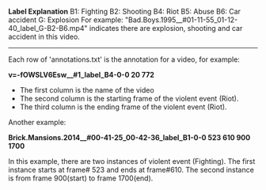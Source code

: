 **Label Explanation**
B1: Fighting
B2: Shooting
B4: Riot
B5: Abuse
B6: Car accident
G: Explosion
For example: "Bad.Boys.1995__#01-11-55_01-12-40_label_G-B2-B6.mp4" indicates there are explosion, shooting and car accident in this video.

---
Each row of 'annotations.txt' is the annotation for a video, for example:

  **v=-fOWSLV6Esw__#1_label_B4-0-0 20 772**

 - The first column is the name of the video
 - The second column  is the starting frame of the violent event (Riot).
 - The third column  is the ending frame of the violent event (Riot).

Another example:

**Brick.Mansions.2014__#00-41-25_00-42-36_label_B1-0-0 523 610 900 1700**

In this example, there are two instances of violent event (Fighting). The first instance starts at frame# 523 and ends at frame#610. The second instance is from frame 900(start) to frame 1700(end).